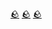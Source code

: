 [:rock:](https://youtu.be/4kPQ_eI30Zs)
[:rock:](https://youtu.be/1EpM9NZSaVI)
[:rock:](https://youtube.com/playlist?list=PLniCPZJSRCByDl3_OSN4Z2EdyFYJyJNRN)
